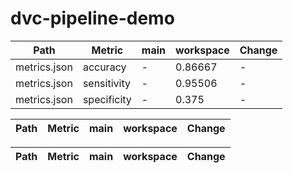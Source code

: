 # dvc-pipeline-demo


| Path         | Metric      | main   | workspace   | Change   |
|--------------|-------------|--------|-------------|----------|
| metrics.json | accuracy    | -      | 0.86667     | -        |
| metrics.json | sensitivity | -      | 0.95506     | -        |
| metrics.json | specificity | -      | 0.375       | -        |

| Path   | Metric   | main   | workspace   | Change   |
|--------|----------|--------|-------------|----------|

| Path   | Metric   | main   | workspace   | Change   |
|--------|----------|--------|-------------|----------|

